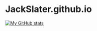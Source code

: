 # JackSlater.github.io
[![My GitHub stats](https://github-readme-stats.vercel.app/api?username=JackSlater&show_icons=true&theme=radical)](https://github.com/anuraghazra/github-readme-stats)
